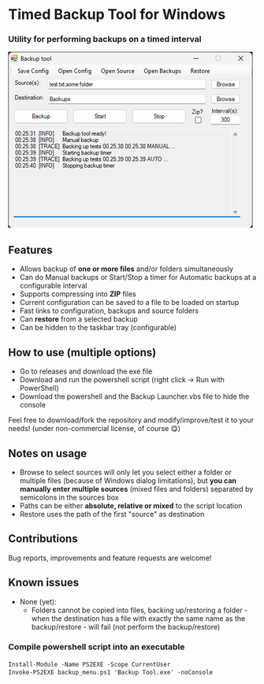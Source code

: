 # Timed Backup Tool for Windows
### Utility for performing backups on a timed interval
![Timed Backup Tool for Windows](image_exe.png)
<!-- ![alt text](image-ps.png) -->

## Features
- Allows backup of **one or more files** and/or folders simultaneously
- Can do Manual backups or Start/Stop a timer for Automatic backups at a configurable interval
- Supports compressing into **ZIP** files
- Current configuration can be saved to a file to be loaded on startup
- Fast links to configuration, backups and source folders
- Can **restore** from a selected backup
- Can be hidden to the taskbar tray (configurable)

## How to use (multiple options)
- Go to releases and download the exe file
- Download and run the powershell script (right click -> Run with PowerShell)
- Download the powershell and the Backup Launcher.vbs file to hide the console

Feel free to download/fork the repository and modify/improve/test it to your needs! (under non-commercial license, of course 😋)

## Notes on usage
- Browse to select sources will only let you select either a folder or multiple files (because of Windows dialog limitations), but **you can manually enter multiple sources** (mixed files and folders) separated by semicolons in the sources box
- Paths can be either **absolute, relative or mixed** to the script location
- Restore uses the path of the first "source" as destination

## Contributions
Bug reports, improvements and feature requests are welcome!

## Known issues
- None (yet):
    - Folders cannot be copied into files, backing up/restoring a folder - when the destination has a file with exactly the same name as the backup/restore - will fail (not perform the backup/restore)

### Compile powershell script into an executable
```
Install-Module -Name PS2EXE -Scope CurrentUser
Invoke-PS2EXE backup_menu.ps1 'Backup Tool.exe' -noConsole
```
